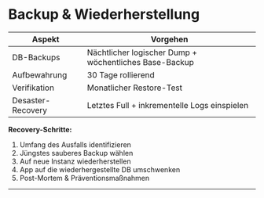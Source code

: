 # Backup & Wiederherstellung

| Aspekt            | Vorgehen                                               |
| ----------------- | ------------------------------------------------------ |
| DB-Backups        | Nächtlicher logischer Dump + wöchentliches Base-Backup |
| Aufbewahrung      | 30 Tage rollierend                                     |
| Verifikation      | Monatlicher Restore-Test                               |
| Desaster-Recovery | Letztes Full + inkrementelle Logs einspielen           |

**Recovery-Schritte:**

1. Umfang des Ausfalls identifizieren
2. Jüngstes sauberes Backup wählen
3. Auf neue Instanz wiederherstellen
4. App auf die wiederhergestellte DB umschwenken
5. Post-Mortem & Präventionsmaßnahmen

---
